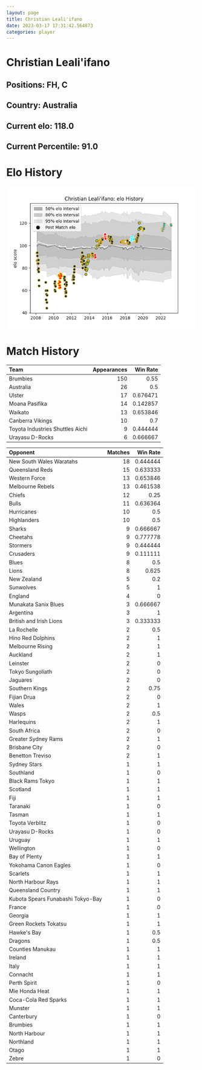```yaml
---  
layout: page  
title: Christian Leali'ifano  
date: 2023-03-17 17:31:42.564873  
categories: player  
---
```

# Christian Leali'ifano

## Positions: FH, C

## Country: Australia

## Current elo: 118.0

## Current Percentile: 91.0

# Elo History


![elo history](history_ChristianLeali'ifano.png)
# Match History


| Team                             |   Appearances |   Win Rate |
|:---------------------------------|--------------:|-----------:|
| Brumbies                         |           150 |   0.55     |
| Australia                        |            26 |   0.5      |
| Ulster                           |            17 |   0.676471 |
| Moana Pasifika                   |            14 |   0.142857 |
| Waikato                          |            13 |   0.653846 |
| Canberra Vikings                 |            10 |   0.7      |
| Toyota Industries Shuttles Aichi |             9 |   0.444444 |
| Urayasu D-Rocks                  |             6 |   0.666667 |

| Opponent                          |   Matches |   Win Rate |
|:----------------------------------|----------:|-----------:|
| New South Wales Waratahs          |        18 |   0.444444 |
| Queensland Reds                   |        15 |   0.633333 |
| Western Force                     |        13 |   0.653846 |
| Melbourne Rebels                  |        13 |   0.461538 |
| Chiefs                            |        12 |   0.25     |
| Bulls                             |        11 |   0.636364 |
| Hurricanes                        |        10 |   0.5      |
| Highlanders                       |        10 |   0.5      |
| Sharks                            |         9 |   0.666667 |
| Cheetahs                          |         9 |   0.777778 |
| Stormers                          |         9 |   0.444444 |
| Crusaders                         |         9 |   0.111111 |
| Blues                             |         8 |   0.5      |
| Lions                             |         8 |   0.625    |
| New Zealand                       |         5 |   0.2      |
| Sunwolves                         |         5 |   1        |
| England                           |         4 |   0        |
| Munakata Sanix Blues              |         3 |   0.666667 |
| Argentina                         |         3 |   1        |
| British and Irish Lions           |         3 |   0.333333 |
| La Rochelle                       |         2 |   0.5      |
| Hino Red Dolphins                 |         2 |   1        |
| Melbourne Rising                  |         2 |   1        |
| Auckland                          |         2 |   1        |
| Leinster                          |         2 |   0        |
| Tokyo Sungoliath                  |         2 |   0        |
| Jaguares                          |         2 |   0        |
| Southern Kings                    |         2 |   0.75     |
| Fijian Drua                       |         2 |   0        |
| Wales                             |         2 |   1        |
| Wasps                             |         2 |   0.5      |
| Harlequins                        |         2 |   1        |
| South Africa                      |         2 |   0        |
| Greater Sydney Rams               |         2 |   1        |
| Brisbane City                     |         2 |   0        |
| Benetton Treviso                  |         2 |   1        |
| Sydney Stars                      |         1 |   1        |
| Southland                         |         1 |   0        |
| Black Rams Tokyo                  |         1 |   1        |
| Scotland                          |         1 |   1        |
| Fiji                              |         1 |   1        |
| Taranaki                          |         1 |   0        |
| Tasman                            |         1 |   1        |
| Toyota Verblitz                   |         1 |   0        |
| Urayasu D-Rocks                   |         1 |   0        |
| Uruguay                           |         1 |   1        |
| Wellington                        |         1 |   0        |
| Bay of Plenty                     |         1 |   1        |
| Yokohama Canon Eagles             |         1 |   0        |
| Scarlets                          |         1 |   1        |
| North Harbour Rays                |         1 |   1        |
| Queensland Country                |         1 |   1        |
| Kubota Spears Funabashi Tokyo-Bay |         1 |   0        |
| France                            |         1 |   0        |
| Georgia                           |         1 |   1        |
| Green Rockets Tokatsu             |         1 |   1        |
| Hawke's Bay                       |         1 |   0.5      |
| Dragons                           |         1 |   0.5      |
| Counties Manukau                  |         1 |   1        |
| Ireland                           |         1 |   1        |
| Italy                             |         1 |   1        |
| Connacht                          |         1 |   1        |
| Perth Spirit                      |         1 |   0        |
| Mie Honda Heat                    |         1 |   1        |
| Coca-Cola Red Sparks              |         1 |   1        |
| Munster                           |         1 |   1        |
| Canterbury                        |         1 |   0        |
| Brumbies                          |         1 |   1        |
| North Harbour                     |         1 |   1        |
| Northland                         |         1 |   1        |
| Otago                             |         1 |   1        |
| Zebre                             |         1 |   0        |